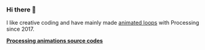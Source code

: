 ### Hi there 👋

I like creative coding and have mainly made [animated loops](https://bleuje.com/animationsite/) with Processing since 2017.

[**Processing animations source codes**](https://github.com/Bleuje/processing-animations-code)
